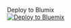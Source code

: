 Deploy to Blumix<br>
<a href="https://bluemix.net/deploy?repository=https://github.com/mc500/microsite-s.git"><img src="https://bluemix.net/deploy/button.png" alt="Deploy to Bluemix"></a>